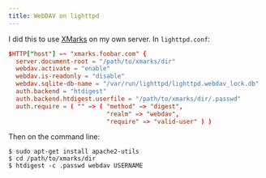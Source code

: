 ```yaml
---
title: WebDAV on lighttpd
---
```

I did this to use [XMarks](http://www.xmarks.com/) on my own server. In `lighttpd.conf`:

```conf
$HTTP["host"] =~ "xmarks.foobar.com" {
  server.document-root = "/path/to/xmarks/dir"
  webdav.activate = "enable"
  webdav.is-readonly = "disable"
  webdav.sqlite-db-name = "/var/run/lighttpd/lighttpd.webdav_lock.db"
  auth.backend = "htdigest"
  auth.backend.htdigest.userfile = "/path/to/xmarks/dir/.passwd"
  auth.require = ( "" => ( "method" => "digest",
                           "realm" => "webdav",
                           "require" => "valid-user" ) )
```

Then on the command line:

```console
$ sudo apt-get install apache2-utils
$ cd /path/to/xmarks/dir
$ htdigest -c .passwd webdav USERNAME
```
